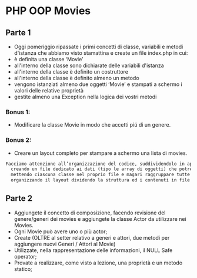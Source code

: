 # PHP OOP Movies

## Parte 1

- Oggi pomeriggio ripassate i primi concetti di classe, variabili e metodi d'istanza che abbiamo visto stamattina e create un file index.php in cui:
- è definita una classe ‘Movie’
- all'interno della classe sono dichiarate delle variabili d'istanza
- all'interno della classe è definito un costruttore
- all'interno della classe è definito almeno un metodo
- vengono istanziati almeno due oggetti ‘Movie’ e stampati a schermo i valori delle relative proprietà
- gestite almeno una Exception nella logica dei vostri metodi

### Bonus 1:

- Modificare la classe Movie in modo che accetti piú di un genere.

### Bonus 2:

- Creare un layout completo per stampare a schermo una lista di movies.

```txt
Facciamo attenzione all’organizzazione del codice, suddividendolo in appositi file e cartelle. Possiamo ad esempio organizzare il codice
  creando un file dedicato ai dati (tipo le array di oggetti) che potremmo chiamare db.php
  mettendo ciascuna classe nel proprio file e magari raggruppare tutte le classi in una cartella dedicata che possiamo chiamare Models/
  organizzando il layout dividendo la struttura ed i contenuti in file e parziali dedicati.
```

## Parte 2

- Aggiungete il concetto di composizione, facendo revisione del genere/generi dei movies e aggiungete la classe Actor da utilizzare nei Movies.
- Ogni Movie può avere uno o più actor;
- Create (OLTRE al setter relativo a generi e attori, due metodi per aggiungere nuovi Generi / Attori al Movie)
- Utilizzate, nella rappresentazione delle informazioni, il NULL Safe operator;
- Provate a realizzare, come visto a lezione, una proprietà e un metodo statico;
